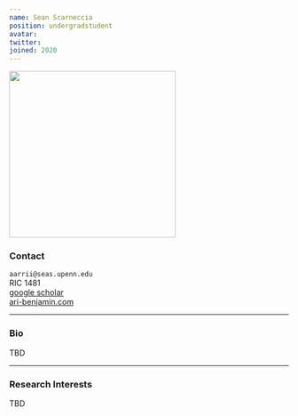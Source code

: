 ```yaml
---
name: Sean Scarneccia
position: undergradstudent
avatar: 
twitter:
joined: 2020
---
```


<img width="300" src="{{site.baseurl}}/images/people/{{page.avatar}}" data-action="zoom">

### Contact

<i class="fa fa-envelope-o"></i>  `aarrii@seas.upenn.edu`<br>
<i class="fa fa-building"></i> RIC 1481 <br>
<i class="fa fa-bar-chart"></i> [google scholar](https://scholar.google.com/citations?user=GW6D4ZIAAAAJ&hl=en) <br>
 [ari-benjamin.com](http://ari-benjamin.com)

<hr>

### Bio

TBD

<hr>

### Research Interests

TBD
